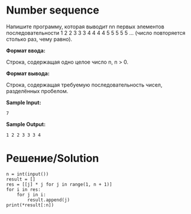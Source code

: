 # Number sequence
Напишите программу, которая выводит nn первых элементов последовательности 1 2 2 3 3 3 4 4 4 4 5 5 5 5 5 ... (число повторяется столько раз, чему равно).

**Формат ввода:**

Строка, содержащая одно целое число n, n > 0.

**Формат вывода:**

Строка, содержащая требуемую последовательность чисел, разделённых пробелом.

**Sample Input:**

`7`

**Sample Output:**

`1 2 2 3 3 3 4`
# Решение/Solution

```
n = int(input())
result = []
res = [[j] * j for j in range(1, n + 1)]
for i in res:
    for j in i:
        result.append(j)
print(*result[:n])
```
